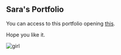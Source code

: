 ## Sara's Portfolio

You can access to this portfolio opening [this](https://saaras225.github.io/portfolio/).

Hope you like it.

![girl](https://spectrum.ieee.org/media-library/marlyn-wescoff-and-ruth-lichterman-were-two-of-the-female-programmers-of-eniac.jpg?id=25588099&width=700&height=500 "girl")